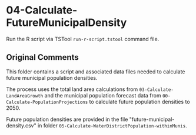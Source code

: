 # 04-Calculate-FutureMunicipalDensity #

Run the R script via TSTool `run-r-script.tstool` command file.

## Original Comments ##

This folder contains a script and associated data files needed to calculate future municipal population densities.

The process uses the total land area calculations from `03-Calculate-LandAreaGrowth` and the municipal population 
forecast data from `00-Calculate-PopulationProjections` to calculate future population densities to 2050.

Future population densities are provided in the file "future-municipal-density.csv" in folder `05-Calculate-WaterDistrictPopulation-withinMunis`.


